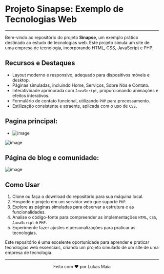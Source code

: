 # Projeto Sinapse: Exemplo de Tecnologias Web

---

Bem-vindo ao repositório do projeto **Sinapse**, um exemplo prático destinado ao estudo de tecnologias web. Este projeto simula um site de uma empresa de tecnologia, incorporando HTML, CSS, JavaScript e PHP.

## Recursos e Destaques

- Layout moderno e responsivo, adequado para dispositivos móveis e desktop.
- Páginas simuladas, incluindo Home, Serviços, Sobre Nós e Contato.
- Interatividade aprimorada com ```JavaScript```, proporcionando animações e efeitos interativos.
- Formulário de contato funcional, utilizando ```PHP``` para processamento.
- Estilização consistente e atraente, aplicada com o uso de ```CSS```.

## Pagina principal:

- ![image](https://github.com/MAIA332/Sinapse/assets/67965680/7f4b7fb5-488e-43bc-a361-86b37b7b9292)

![image](https://github.com/MAIA332/Sinapse/assets/67965680/e33e4462-e9ae-4e44-bdce-f82196a49f1f)

## Página de blog e comunidade:

![image](https://github.com/MAIA332/Sinapse/assets/67965680/6ef0f050-2e0f-4c32-a53d-5a14616928d0)


## Como Usar

1. Clone ou faça o download do repositório para sua máquina local.
2. Hospede o projeto em um servidor web que suporte ```PHP```.
3. Explore as páginas simuladas para observar a estrutura e as funcionalidades.
4. Analise o código-fonte para compreender as implementações ```HTML```, ```CSS```, ```JavaScript``` e ```PHP```.
5. Experimente fazer ajustes e personalizações para praticar as tecnologias.


Este repositório é uma excelente oportunidade para aprender e praticar tecnologias web essenciais, criando um projeto simulado de um site de uma empresa de tecnologia.

---

<p align="center">
  Feito com ❤️ por Lukas Maia
</p>
